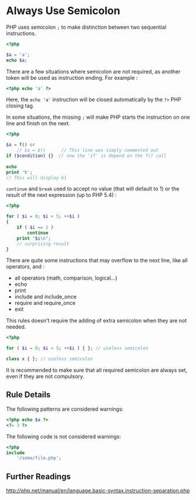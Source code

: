 <!-- Good Practices -->
# Always Use Semicolon

PHP uses semicolon `;` to make distinction between two sequential instructions. 

```php
<?php

$a = 'a';
echo $a;

```

There are a few situations where semicolon are not required, as another token will be used as instruction ending. For example : 

```php
<?php echo 'a' ?>
```
Here, the `echo 'a'` instruction will be closed automatically by the `?>` PHP closing tag. 

In some situations, the missing `;` will make PHP starts the instruction on one line and finish on the next. 


```php
<?php

$a = f() or 
	// $a = b()      // This line was simply commented out
if ($condition) {}	// now the 'if' is depend on the f() call
	
echo 
print 'b';
// This will display b1

```
`continue` and `break` used to accept no value (that will default to 1) or the result of the next expression (up to PHP 5.4) : 

```php
<?php

for ( $i = 0; $i < 5; ++$i )
{
    if ( $i == 2 )
        continue
    print "$i\n";
    // surprising result
}

```
There are quite some instructions that may overflow to the next line, like all operators, and : 
* all operators (math, comparison, logical...)
* echo
* print
* include and include_once
* require and require_once
* exit

This rules doesn't require the adding of extra semicolon when they are not needed.

```php
<?php

for ( $i = 0; $i < 5; ++$i ) { }; // useless semicolon

class x { }; // useless semicolon

```

It is recommended to make sure that all required semicolon are always set, even if they are not compulsory.

## Rule Details

The following patterns are considered warnings:

```php
<?php echo $a ?>
<?= 3 ?>
```

The following code is not considered warnings:

```php
<?php
include 
	'/some/file.php';

```



## Further Readings
http://php.net/manual/en/language.basic-syntax.instruction-separation.php

